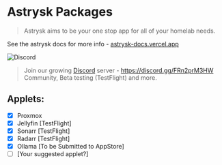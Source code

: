 # Astrysk Packages

> Astrysk aims to be your one stop app for all of your homelab needs.

See the astrysk docs for more info - [astrysk-docs.vercel.app](https://astrysk-docs.vercel.app)

![Discord](https://img.shields.io/badge/Discord-%235865F2.svg?style=for-the-badge&logo=discord&logoColor=white)

> Join our growing [Discord](https://discord.gg/FRn2prM3HW) server - https://discord.gg/FRn2prM3HW \
> Community, Beta testing (TestFlight) and more.

## Applets:

- [x] Proxmox
- [x] Jellyfin [TestFlight]
- [x] Sonarr [TestFlight]
- [x] Radarr [TestFlight]
- [x] Ollama [To be Submitted to AppStore]
- [ ] \[Your suggested applet?\]
